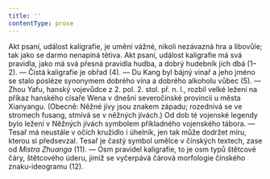 ```yaml
---
title: ''
contentType: prose
---
```


<section>

Akt psaní, událost kaligrafie, je umění vážné, nikoli nezávazná hra a libovůle; tak jako se darmo nenapíná tětiva. Akt psaní, událost kaligrafie má svá pravidla, jako má svá přesná pravidla hudba, a dobrý hudebník jich dbá (1–2). — Čistá kaligrafie je obřad (4). — Du Kang byl bájný vinař a jeho jméno se stalo posléze synonymem dobrého vína a dobrého alkoholu vůbec (5). — Zhou Yafu, hanský vojevůdce z 2. pol. 2. stol. př. n. l., rozbil velké ležení na příkaz hanského císaře Wena v dnešní severočínské provincii u města Xianyangu. (Obecně: Něžné jívy jsou znakem západu; rozednívá se ve stromech fusang, stmívá se v něžných jívách.) Od dob té vojenské legendy bylo ležení v Něžných jívách symbolem příkladného vojenského tábora. — Tesař má neustále v očích kružidlo i úhelník, jen tak může dodržet míru, kterou si předsevzal. Tesař je častý symbol umělce v čínských textech, zase od _Mistra_ _Zhuanga_ (11). — Osm pravidel kaligrafie, to je osm typů štětcové čáry, štětcového úderu, jimiž se vyčerpává čárová morfologie čínského znaku-ideogramu (12).

</section>
